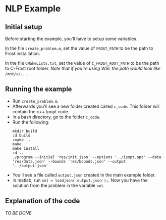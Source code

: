 # NLP Example

## Initial setup

Before starting the example, you'll have to setup some variables.

In the file `create_problem.m`, set the value of `FROST_PATH` to be the path to Frost installation.

In the file `CMakeLists.txt`, set the value of `C_FROST_ROOT_PATH` to be the path to C-Frost root folder.
*Note that if you're using WSL the path would look like `/mnt/c/...`.*

## Running the example

- Run `create_problem.m`.
- Afterwards you'll see a new folder created called `c_code`.
  This folder will contain the c++ Ipopt code.
- In a bash directory, go to the folder `c_code`.
- Run the following:
  ```
  mkdir build
  cd build
  cmake ..
  make
  make install
  cd ..
  ./program --initial 'res/init.json' --options '../ipopt.opt' --data 'res/data.json' --bounds 'res/bounds.json' --output '../output.json'
  ```
- You'll see a file called `output.json` created in the main example folder.
- In matlab, run `sol = loadjson('output.json');`. Now you have the solution from the problem in the variable `sol`.

## Explanation of the code

*TO BE DONE*

